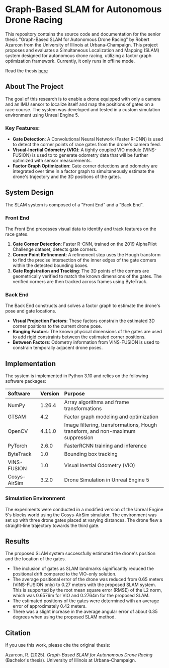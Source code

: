 # Graph-Based SLAM for Autonomous Drone Racing

This repository contains the source code and documentation for the senior thesis "Graph-Based SLAM for Autonomous Drone Racing" by Robert Azarcon from the University of Illinois at Urbana-Champaign. This project proposes and evaluates a Simultaneous Localization and Mapping (SLAM) system designed for autonomous drone racing, utilizing a factor graph optimization framework. Currently, it only runs in offline mode.

Read the thesis [here](Undergrad_Senior_Thesis.pdf)

## About The Project

The goal of this research is to enable a drone equipped with only a camera and an IMU sensor to localize itself and map the positions of gates on a race course. The system was developed and tested in a custom simulation environment using Unreal Engine 5.

### Key Features:
* **Gate Detection**: A Convolutional Neural Network (Faster R-CNN) is used to detect the corner points of race gates from the drone's camera feed.
* **Visual-Inertial Odometry (VIO)**: A tightly coupled VIO module (VINS-FUSION) is used to to generate odometry data that will be further optimized with sensor measurements.
* **Factor Graph Optimization**: Gate corner detections and odometry are integrated over time in a factor graph to simultaneously estimate the drone's trajectory and the 3D positions of the gates.

## System Design

The SLAM system is composed of a "Front End" and a "Back End".

### Front End
The Front End processes visual data to identify and track features on the race gates.

1. **Gate Corner Detection**: Faster R-CNN, trained on the 2019 AlphaPilot Challenge dataset, detects gate corners.
2. **Corner Point Refinement**: A refinement step uses the Hough transform to find the precise intersection of the inner edges of the gate corners within the detected bounding boxes.
3. **Gate Registration and Tracking**: The 3D points of the corners are geometrically verified to match the known dimensions of the gates. The verified corners are then tracked across frames using ByteTrack.

### Back End
The Back End constructs and solves a factor graph to estimate the drone's pose and gate locations.

* **Visual Projection Factors**: These factors constrain the estimated 3D corner positions to the current drone pose.
* **Ranging Factors**: The known physical dimensions of the gates are used to add rigid constraints between the estimated corner positions.
* **Between Factors**: Odometry information from VINS-FUSION is used to constrain temporally adjacent drone poses.

## Implementation

The system is implemented in Python 3.10 and relies on the following software packages:

| Software | Version | Purpose |
| :--- | :--- | :--- |
| NumPy | 1.26.4 | Array algorithms and frame transformations |
| GTSAM | 4.2 | Factor graph modeling and optimization |
| OpenCV | 4.11.0 | Image filtering, transformations, Hough transform, and non-maximum suppression |
| PyTorch | 2.6.0 | FasterRCNN training and inference |
| ByteTrack | 1.0 | Bounding box tracking |
| VINS-FUSION | 1.0 | Visual Inertial Odometry (VIO) |
| Cosys-AirSim | 3.2.0 | Drone Simulation in Unreal Engine 5 |

### Simulation Environment

The experiments were conducted in a modified version of the Unreal Engine 5's blocks world using the Cosys-AirSim simulator. The environment was set up with three drone gates placed at varying distances. The drone flew a straight-line trajectory towards the third gate.

## Results

The proposed SLAM system successfully estimated the drone's position and the location of the gates.

* The inclusion of gates as SLAM landmarks significantly reduced the positional drift compared to the VIO-only solution.
* The average positional error of the drone was reduced from 0.65 meters (VINS-FUSION only) to 0.27 meters with the proposed SLAM system. This is supported by the root mean square error (RMSE) of the L2 norm, which was 0.6576m for VIO and 0.2764m for the proposed SLAM.
* The estimated positions of the gates were determined with an average error of approximately 0.42 meters.
* There was a slight increase in the average angular error of about 0.35 degrees when using the proposed SLAM method.

## Citation

If you use this work, please cite the original thesis:

Azarcon, R. (2025). *Graph-Based SLAM for Autonomous Drone Racing* (Bachelor's thesis). University of Illinois at Urbana-Champaign.
